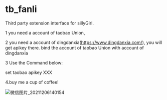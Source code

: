 # tb_fanli

Third party extension interface for sillyGirl.

1 you need a account of taobao Union,

2 you need a account of dingdanxia(https://www.dingdanxia.com/), you will get apikey there. 
bind the account of taobao Union with account of dingdanxia

3 Use the Command below:

set taobao apikey XXX

4.buy me a cup of coffee!

![微信图片_20211206140154](https://user-images.githubusercontent.com/22290807/144797795-c762d435-1670-446e-b323-177e529a5659.png)
